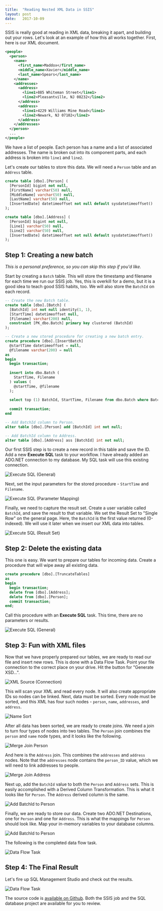 ```yaml
---
title:  "Reading Nested XML Data in SSIS"
layout: post
date:   2017-10-09
---
```


SSIS is really good at reading in XML data, breaking it apart, and building out your rows. Let's look at an example of how this all works together. First, here is our XML document.

```xml
<people>
  <person>
    <name>
      <first_name>Maddox</first_name>
      <middle_name>Xavier</middle_name>
      <last_name>Spears</last_name>
    </name>
    <addresses>
      <address>
        <line1>885 Whiteman Street</line1>
        <line2>Pleasantville, NJ 08232</line2>
      </address>
      <address>
        <line1>4229 Williams Mine Road</line1>
        <line2>Newark, NJ 07102</line2>
      </address>
    </addresses>
  </person>
  ...
</people>
```

We have a list of people. Each person has a name and a list of associated addresses. The name is broken out into its component parts, and each address is broken into `line1` and `line2`.

Let's create our tables to store this data. We will need a `Person` table and an `Address` table.

```sql
create table [dbo].[Person] (
  [PersonId] bigint not null,
  [FirstName] varchar(50) null,
  [MiddleName] varchar(50) null,
  [LastName] varchar(50) null,
  [InsertedDate] datetimeoffset not null default sysdatetimeoffset()
);

create table [dbo].[Address] (
  [PersonId] bigint not null,
  [Line1] varchar(50) null,
  [Line2] varchar(50) null,
  [InsertedDate] datetimeoffset not null default sysdatetimeoffset()
);
```

## Step 1: Creating a new batch

*This is a personal preference, so you can skip this step if you'd like.*

Start by creating a `Batch` table. This will store the timestamp and filename for each time we run our SSIS job. Yes, this is overkill for a demo, but it is a good idea to teach good SSIS habits, too. We will also store the `BatchId` on each record.

```sql
-- Create the new Batch table.
create table [dbo].[Batch] (
  [BatchId] int not null identity(1, 1),
  [StartTime] datetimeoffset null,
  [Filename] varchar(200) null,
  constraint [PK_dbo.Batch] primary key clustered (BatchId)
);

-- Create a new stored procedure for creating a new batch entry.
create procedure [dbo].[InsertBatch]
  @startTime datetimeoffset = null,
  @filename varchar(200) = null
as
begin
  begin transaction;
  
  insert into dbo.Batch (
    StartTime, Filename
  ) values (
    @startTime, @filename
  );
  
  select top (1) BatchId, StartTime, Filename from dbo.Batch where BatchId = scope_identity();
  
  commit transaction;
end

-- Add BatchId column to Person.
alter table [dbo].[Person] add [BatchId] int not null;

-- Add BatchId column to Address.
alter table [dbo].[Address] ass [BatchId] int not null;
```

Our first SSIS step is to create a new record in this table and save the ID. Add a new **Execute SQL** task to your workflow. I have already added an ADO.NET connection to my database. My SQL task will use this existing connection.

![Execute SQL (General)](/assets/images/reading-nested-xml-data-in-ssis/step-1-execute-sql-general.PNG)

Next, set the input parameters for the stored procedure - `StartTime` and `Filename`.

![Execute SQL (Parameter Mapping)](/assets/images/reading-nested-xml-data-in-ssis/step-1-execute-sql-parameter-mapping.PNG)

Finally, we need to capture the result set. Create a user variable called `BatchId`, and save the result to that variable. We set the Result Set to "Single Row" on the general page. Here, the `BatchId` is the first value returned (0-indexed). We will use it later when we insert our XML data into tables.

![Execute SQL (Result Set)](/assets/images/reading-nested-xml-data-in-ssis/step-1-execute-sql-result-set.PNG)

## Step 2: Delete the existing data

This one is easy. We want to prepare our tables for incoming data. Create a procedure that will wipe away all existing data.

```sql
create procedure [dbo].[TruncateTables]
as
begin
  begin transaction;
  delete from [dbo].[Address];
  delete from [dbo].[Person];
  commit transaction;
end;
```

Call this procedure with an **Execute SQL** task. This time, there are no parameters or results. 

![Execute SQL (General)](/assets/images/reading-nested-xml-data-in-ssis/step-2-execute-sql-general.PNG)

## Step 3: Fun with XML files

Now that we have properly prepared our tables, we are ready to read our file and insert new rows. This is done with a Data Flow Task. Point your file connection to the correct place on your drive. Hit the button for "Generate XSD...".

![XML Source (Connection)](/assets/images/reading-nested-xml-data-in-ssis/step-3-xml-source-connection.PNG)

This will scan your XML and read every node. It will also create appropriate IDs so nodes can be linked. Next, data must be sorted. Every node must be sorted, and this XML has four such nodes - `person`, `name`, `addresses`, and `address`.

![Name Sort](/assets/images/reading-nested-xml-data-in-ssis/step-3-name-sort.PNG)

After all data has been sorted, we are ready to create joins. We need a join to turn four types of nodes into two tables. The `Person` join combines the `person` and `name` node types, and it looks like the following.

![Merge Join Person](/assets/images/reading-nested-xml-data-in-ssis/step-3-merge-join-person.PNG)

And here is the `Address` join. This combines the `addresses` and `address` nodes. Note that the `addresses` node contains the `person_ID` value, which we will need to link addresses to people.

![Merge Join Address](/assets/images/reading-nested-xml-data-in-ssis/step-3-merge-join-address.PNG)

Next up, add the `BatchId` value to both the `Person` and `Address` sets. This is easily accomplished with a Derived Column Transformation. This is what it looks like for `Person`. The `Address` derived column is the same.

![Add BatchId to Person](/assets/images/reading-nested-xml-data-in-ssis/step-3-add-columns-to-person.PNG)

Finally, we are ready to store our data. Create two ADO.NET Destinations, one for `Person` and one for `Address`. This is what the mappings for `Person` should look like. Map your in-memory variables to your database columns.

![Add BatchId to Person](/assets/images/reading-nested-xml-data-in-ssis/step-3-adonet-destination-person-mappings.PNG)

The following is the completed data flow task.

![Data Flow Task](/assets/images/reading-nested-xml-data-in-ssis/step-3-data-flow-task.PNG)

## Step 4: The Final Result

Let's fire up SQL Management Studio and check out the results.

![Data Flow Task](/assets/images/reading-nested-xml-data-in-ssis/step-4-sql-results.PNG)

The source code is [available on Github](https://github.com/jarrettmeyer/nested-xml-ssis). Both the SSIS job and the SQL database project are available for you to review.
